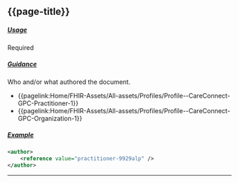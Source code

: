 ## {{page-title}}

<h5><ins>Usage</ins></h5>

<span class="mro-circle required" title="Required"></span> Required

<h5><ins>Guidance</ins></h5>

Who and/or what authored the document.

* <i class="fa fa-link" aria-hidden="true"></i> {{pagelink:Home/FHIR-Assets/All-assets/Profiles/Profile--CareConnect-GPC-Practitioner-1}}
* <i class="fa fa-link" aria-hidden="true"></i> {{pagelink:Home/FHIR-Assets/All-assets/Profiles/Profile--CareConnect-GPC-Organization-1}}

<h5><ins>Example</ins></h5>

```xml
<author>
    <reference value="practitioner-9929alp" />
</author>
```

---